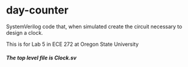 # day-counter
SystemVerilog code that, when simulated create the circuit necessary to design a clock.

This is for Lab 5 in ECE 272 at Oregon State University

##### The top level file is Clock.sv
